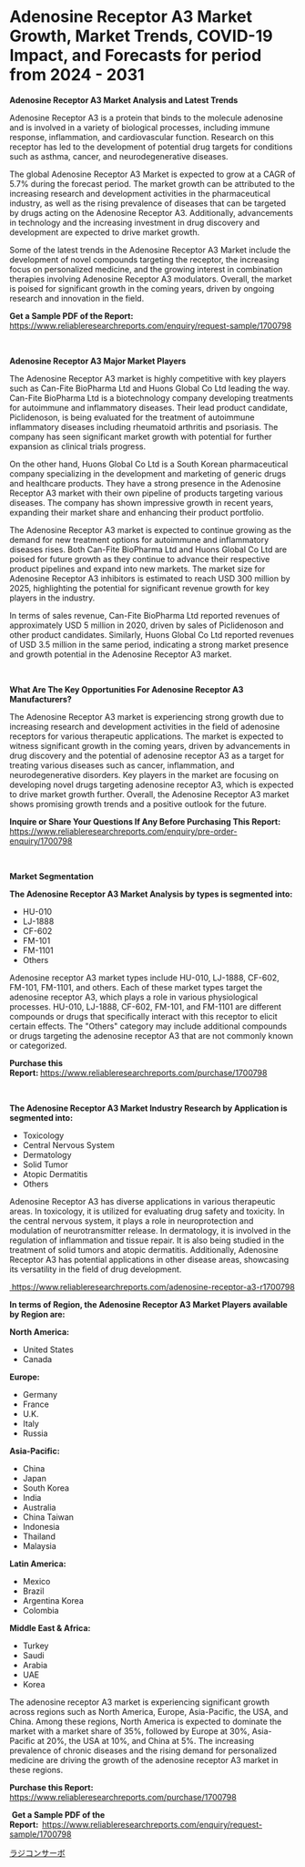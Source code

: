 <p><h1>Adenosine Receptor A3 Market Growth, Market Trends, COVID-19 Impact, and Forecasts for period from 2024 - 2031</h1></p><p><strong>Adenosine Receptor A3 Market Analysis and Latest Trends</strong></p>
<p><p>Adenosine Receptor A3 is a protein that binds to the molecule adenosine and is involved in a variety of biological processes, including immune response, inflammation, and cardiovascular function. Research on this receptor has led to the development of potential drug targets for conditions such as asthma, cancer, and neurodegenerative diseases.</p><p>The global Adenosine Receptor A3 Market is expected to grow at a CAGR of 5.7% during the forecast period. The market growth can be attributed to the increasing research and development activities in the pharmaceutical industry, as well as the rising prevalence of diseases that can be targeted by drugs acting on the Adenosine Receptor A3. Additionally, advancements in technology and the increasing investment in drug discovery and development are expected to drive market growth.</p><p>Some of the latest trends in the Adenosine Receptor A3 Market include the development of novel compounds targeting the receptor, the increasing focus on personalized medicine, and the growing interest in combination therapies involving Adenosine Receptor A3 modulators. Overall, the market is poised for significant growth in the coming years, driven by ongoing research and innovation in the field.</p></p>
<p><strong>Get a Sample PDF of the Report:&nbsp;</strong> <a href="https://www.reliableresearchreports.com/enquiry/request-sample/1700798">https://www.reliableresearchreports.com/enquiry/request-sample/1700798</a></p>
<p>&nbsp;</p>
<p><strong>Adenosine Receptor A3 Major Market Players</strong></p>
<p><p>The Adenosine Receptor A3 market is highly competitive with key players such as Can-Fite BioPharma Ltd and Huons Global Co Ltd leading the way. Can-Fite BioPharma Ltd is a biotechnology company developing treatments for autoimmune and inflammatory diseases. Their lead product candidate, Piclidenoson, is being evaluated for the treatment of autoimmune inflammatory diseases including rheumatoid arthritis and psoriasis. The company has seen significant market growth with potential for further expansion as clinical trials progress.</p><p>On the other hand, Huons Global Co Ltd is a South Korean pharmaceutical company specializing in the development and marketing of generic drugs and healthcare products. They have a strong presence in the Adenosine Receptor A3 market with their own pipeline of products targeting various diseases. The company has shown impressive growth in recent years, expanding their market share and enhancing their product portfolio.</p><p>The Adenosine Receptor A3 market is expected to continue growing as the demand for new treatment options for autoimmune and inflammatory diseases rises. Both Can-Fite BioPharma Ltd and Huons Global Co Ltd are poised for future growth as they continue to advance their respective product pipelines and expand into new markets. The market size for Adenosine Receptor A3 inhibitors is estimated to reach USD 300 million by 2025, highlighting the potential for significant revenue growth for key players in the industry.</p><p>In terms of sales revenue, Can-Fite BioPharma Ltd reported revenues of approximately USD 5 million in 2020, driven by sales of Piclidenoson and other product candidates. Similarly, Huons Global Co Ltd reported revenues of USD 3.5 million in the same period, indicating a strong market presence and growth potential in the Adenosine Receptor A3 market.</p></p>
<p>&nbsp;</p>
<p><strong>What Are The Key Opportunities For Adenosine Receptor A3 Manufacturers?</strong></p>
<p><p>The Adenosine Receptor A3 market is experiencing strong growth due to increasing research and development activities in the field of adenosine receptors for various therapeutic applications. The market is expected to witness significant growth in the coming years, driven by advancements in drug discovery and the potential of adenosine receptor A3 as a target for treating various diseases such as cancer, inflammation, and neurodegenerative disorders. Key players in the market are focusing on developing novel drugs targeting adenosine receptor A3, which is expected to drive market growth further. Overall, the Adenosine Receptor A3 market shows promising growth trends and a positive outlook for the future.</p></p>
<p><strong>Inquire or Share Your Questions If Any Before Purchasing This Report:</strong> <a href="https://www.reliableresearchreports.com/enquiry/pre-order-enquiry/1700798">https://www.reliableresearchreports.com/enquiry/pre-order-enquiry/1700798</a></p>
<p>&nbsp;</p>
<p><strong>Market Segmentation</strong></p>
<p><strong>The Adenosine Receptor A3 Market Analysis by types is segmented into:</strong></p>
<p><ul><li>HU-010</li><li>LJ-1888</li><li>CF-602</li><li>FM-101</li><li>FM-1101</li><li>Others</li></ul></p>
<p><p>Adenosine receptor A3 market types include HU-010, LJ-1888, CF-602, FM-101, FM-1101, and others. Each of these market types target the adenosine receptor A3, which plays a role in various physiological processes. HU-010, LJ-1888, CF-602, FM-101, and FM-1101 are different compounds or drugs that specifically interact with this receptor to elicit certain effects. The "Others" category may include additional compounds or drugs targeting the adenosine receptor A3 that are not commonly known or categorized.</p></p>
<p><strong>Purchase this Report:&nbsp;</strong><a href="https://www.reliableresearchreports.com/purchase/1700798">https://www.reliableresearchreports.com/purchase/1700798</a></p>
<p>&nbsp;</p>
<p><strong>The Adenosine Receptor A3 Market Industry Research by Application is segmented into:</strong></p>
<p><ul><li>Toxicology</li><li>Central Nervous System</li><li>Dermatology</li><li>Solid Tumor</li><li>Atopic Dermatitis</li><li>Others</li></ul></p>
<p><p>Adenosine Receptor A3 has diverse applications in various therapeutic areas. In toxicology, it is utilized for evaluating drug safety and toxicity. In the central nervous system, it plays a role in neuroprotection and modulation of neurotransmitter release. In dermatology, it is involved in the regulation of inflammation and tissue repair. It is also being studied in the treatment of solid tumors and atopic dermatitis. Additionally, Adenosine Receptor A3 has potential applications in other disease areas, showcasing its versatility in the field of drug development.</p></p>
<p><a href="https://www.reliableresearchreports.com/adenosine-receptor-a3-r1700798">&nbsp;https://www.reliableresearchreports.com/adenosine-receptor-a3-r1700798</a></p>
<p><strong>In terms of Region, the Adenosine Receptor A3 Market Players available by Region are:</strong></p>
<p>
    <p> <strong> North America: </strong>
        <ul>
            <li>United States</li>
            <li>Canada</li>
        </ul>
        </p> 
    <p> <strong> Europe: </strong>
        <ul>
            <li>Germany</li>
            <li>France</li>
            <li>U.K.</li>
            <li>Italy</li>
            <li>Russia</li>
        </ul>
        </p> 
    <p> <strong> Asia-Pacific: </strong>
        <ul>
            <li>China</li>
            <li>Japan</li>
            <li>South Korea</li>
            <li>India</li>
            <li>Australia</li>
            <li>China Taiwan</li>
            <li>Indonesia</li>
            <li>Thailand</li>
            <li>Malaysia</li>
        </ul>
        </p> 
    <p> <strong> Latin America: </strong>
        <ul>
            <li>Mexico</li>
            <li>Brazil</li>
            <li>Argentina Korea</li>
            <li>Colombia</li>
        </ul>
        </p> 
    <p> <strong> Middle East & Africa: </strong>
        <ul>
            <li>Turkey</li>
            <li>Saudi</li>
            <li>Arabia</li>
            <li>UAE</li>
            <li>Korea</li>
        </ul>
    </p>
    </p>
<p><p>The adenosine receptor A3 market is experiencing significant growth across regions such as North America, Europe, Asia-Pacific, the USA, and China. Among these regions, North America is expected to dominate the market with a market share of 35%, followed by Europe at 30%, Asia-Pacific at 20%, the USA at 10%, and China at 5%. The increasing prevalence of chronic diseases and the rising demand for personalized medicine are driving the growth of the adenosine receptor A3 market in these regions.</p></p>
<p><strong>Purchase this Report: </strong><a href="https://www.reliableresearchreports.com/purchase/1700798">https://www.reliableresearchreports.com/purchase/1700798</a></p>
<p>&nbsp;<strong>Get a Sample PDF of the Report:&nbsp;&nbsp;</strong><a href="https://www.reliableresearchreports.com/enquiry/request-sample/1700798">https://www.reliableresearchreports.com/enquiry/request-sample/1700798</a></p>
<p><strong></strong></p>
<p><p><a href="https://github.com/oqoeusbvpadwjs08/Market-Research-Report-List-2/blob/main/920844758780.md">ラジコンサーボ</a></p></p>